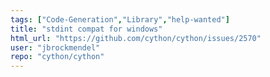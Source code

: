 ```yaml
---
tags: ["Code-Generation","Library","help-wanted"]
title: "stdint compat for windows"
html_url: "https://github.com/cython/cython/issues/2570"
user: "jbrockmendel"
repo: "cython/cython"
---
```


